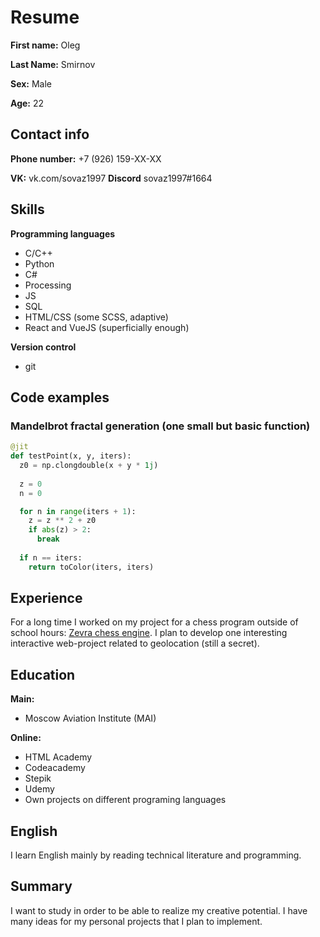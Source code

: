 # Resume

**First name:** Oleg

**Last Name:**  Smirnov

**Sex:** Male

**Age:** 22

## Contact info

**Phone number:** +7 (926) 159-XX-XX

**VK:** vk.com/sovaz1997
**Discord** sovaz1997#1664

## Skills
**Programming languages**
+ C/C++
+ Python
+ C#
+ Processing
+ JS
+ SQL
+ HTML/CSS (some SCSS, adaptive)
+ React and VueJS (superficially enough)

**Version control**
+ git

## Code examples
### Mandelbrot fractal generation (one small but basic function)
```python
@jit
def testPoint(x, y, iters):
  z0 = np.clongdouble(x + y * 1j)
  
  z = 0
  n = 0

  for n in range(iters + 1):
    z = z ** 2 + z0
    if abs(z) > 2:
      break
  
  if n == iters:
    return toColor(iters, iters)
```

## Experience

For a long time I worked on my project for a chess program outside of school hours: [Zevra chess engine](https://github.com/sovaz1997/Zevra2). I plan to develop one interesting interactive web-project related to geolocation (still a secret).

## Education
**Main:**
+ Moscow Aviation Institute (MAI)

**Online:**
+ HTML Academy
+ Codeacademy
+ Stepik
+ Udemy
+ Own projects on different programing languages

## English
I learn English mainly by reading technical literature and programming.

## Summary
I want to study in order to be able to realize my creative potential. I have many ideas for my personal projects that I plan to implement.
